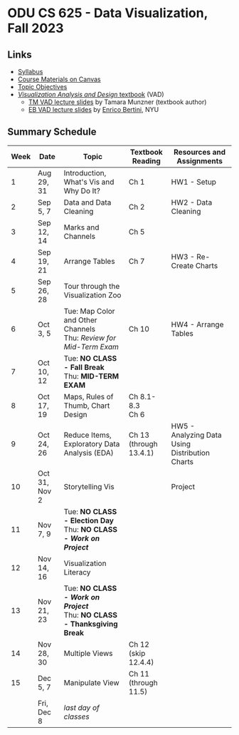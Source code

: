 # ODU CS 625 - Data Visualization, Fall 2023

## Links

* [Syllabus](syllabus.md)
* [Course Materials on Canvas](https://canvas.odu.edu/courses/140702)
* [Topic Objectives](objectives.md)
* [*Visualization Analysis and Design* textbook](https://www.cs.ubc.ca/~tmm/vadbook/) (VAD)
  * [TM VAD lecture slides](https://www.cs.ubc.ca/~tmm/talks.html#vadallslides) by Tamara Munzner (textbook author)
  * [EB VAD lecture slides](http://bit.ly/lecture-slides-iv16) by [Enrico Bertini](http://enrico.bertini.io/), NYU

## Summary Schedule

|Week |Date|Topic| Textbook Reading|Resources and Assignments|
|---|---|---|---|---|
|1| Aug 29, 31| Introduction, What's Vis and Why Do It? | Ch 1| HW1 - Setup|
|2| Sep 5, 7| Data and Data Cleaning | Ch 2| HW2 - Data Cleaning|
|3| Sep 12, 14| Marks and Channels |Ch 5| |
|4| Sep 19, 21 |Arrange Tables | Ch 7 | HW3 - Re-Create Charts|
|5| Sep 26, 28| Tour through the Visualization Zoo ||
|6| Oct 3, 5| Tue: Map Color and Other Channels<br/>Thu: *Review for Mid-Term Exam* | Ch 10 | HW4 - Arrange Tables|
|7| Oct 10, 12| Tue: **NO CLASS - Fall Break**<br/>Thu: **MID-TERM EXAM**| |
|8| Oct 17, 19| Maps, Rules of Thumb, Chart Design| Ch 8.1-8.3<br/>Ch 6 | |
|9| Oct 24, 26| Reduce Items, Exploratory Data Analysis (EDA) | Ch 13<br/>(through 13.4.1) | HW5 - Analyzing Data Using Distribution Charts|
|10| Oct 31, Nov 2| Storytelling Vis| | Project|
|11| Nov 7, 9|Tue: **NO CLASS - Election Day**<br/>Thu: **NO CLASS - *Work on Project***| |
|12| Nov 14, 16| Visualization Literacy||
|13 |Nov 21, 23|Tue: **NO CLASS - *Work on Project***<br/>Thu: **NO CLASS - Thanksgiving Break** | |
|14| Nov 28, 30| Multiple Views | Ch 12<br/>(skip 12.4.4) | |
|15| Dec 5, 7| Manipulate View | Ch 11<br/>(through 11.5) | |
|| Fri, Dec 8|	*last day of classes* | |
